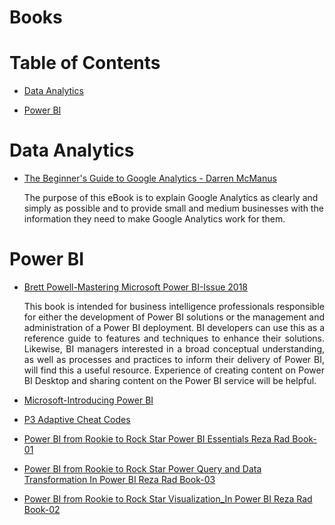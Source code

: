 # Books

# Table of Contents

* [Data Analytics](#data-analytics)

* [Power BI](#power-bi)

# <a name="data-analytics"></a>Data Analytics

 * [The Beginner's Guide to Google Analytics - Darren McManus](https://github.com/naveenjujaray/Books/raw/main/Library/Data%20Analytics/The%20Beginners%20Guide%20to%20Google%20Analytics-Darren%20McManus.pdf)
  
   The purpose of this eBook is to explain Google Analytics as clearly and simply as possible and to provide small and medium businesses with the information they need to make    Google Analytics work for them.


# <a name="power-bi"></a>Power BI

* [Brett Powell-Mastering Microsoft Power BI-Issue 2018]()
  <p style='text-align: justify;'>
  This book is intended for business intelligence professionals responsible for either the development of Power BI solutions or the management and administration of a Power BI deployment. BI developers can use this as a reference guide to features and techniques to enhance their solutions. Likewise, BI managers interested in a broad conceptual understanding, as well as processes and practices to inform their delivery of Power BI, will find this a useful resource. Experience of creating content on Power BI Desktop and sharing
  content on the Power BI service will be helpful.</p>

* [Microsoft-Introducing Power BI]()


* [P3 Adaptive Cheat Codes]()


* [Power BI from Rookie to Rock Star Power BI Essentials Reza Rad Book-01]()


* [Power BI from Rookie to Rock Star Power Query and Data Transformation In Power BI Reza Rad Book-03]()


* [Power BI from Rookie to Rock Star Visualization_In Power BI Reza Rad Book-02]()

